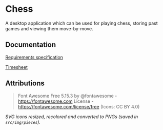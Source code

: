 # Chess

A desktop application which can be used for playing chess, storing past games and viewing them move-by-move.

## Documentation
[Requirements specification](documentation/requirements_specification.md)

[Timesheet](documentation/timesheet.md)


## Attributions
> Font Awesome Free 5.15.3 by @fontawesome - https://fontawesome.com License - https://fontawesome.com/license/free (Icons: CC BY 4.0)

*SVG icons resized, recolored and converted to PNGs (saved in `src/img/pieces`).*
